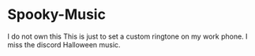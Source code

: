 # Spooky-Music
I do not own this
This is just to set a custom ringtone on my work phone. I miss the discord Halloween music.
